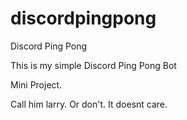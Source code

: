 # discordpingpong
Discord Ping Pong


This is my simple Discord Ping Pong Bot


Mini Project. 

Call him larry. Or don't. It doesnt care. 
